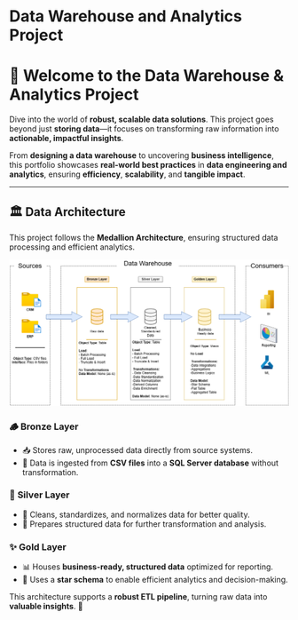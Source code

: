 # Data Warehouse and Analytics Project

# 🚀 Welcome to the Data Warehouse & Analytics Project

Dive into the world of **robust, scalable data solutions**. This project goes beyond just **storing data**—it focuses on transforming raw information into **actionable, impactful insights**.

From **designing a data warehouse** to uncovering **business intelligence**, this portfolio showcases **real-world best practices** in **data engineering and analytics**, ensuring **efficiency**, **scalability**, and **tangible impact**.


---

## 🏛️ Data Architecture 


This project follows the **Medallion Architecture**, ensuring structured data processing and efficient analytics. 


![Dashboard Preview](docs/project_diagram.png)

### 🪵 **Bronze Layer**  
- 📥 Stores raw, unprocessed data directly from source systems.  
- 📄 Data is ingested from **CSV files** into a **SQL Server database** without transformation.  

### 🔧 **Silver Layer**  
- 🧹 Cleans, standardizes, and normalizes data for better quality.  
- 🔄 Prepares structured data for further transformation and analysis.  

### ✨ **Gold Layer**  
- 📊 Houses **business-ready, structured data** optimized for reporting.  
- 🌟 Uses a **star schema** to enable efficient analytics and decision-making.  

This architecture supports a **robust ETL pipeline**, turning raw data into **valuable insights**. 🚀  




